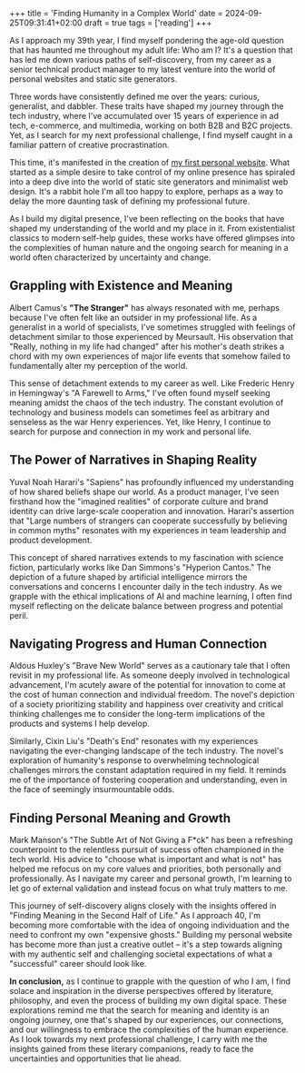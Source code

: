 +++
title = 'Finding Humanity in a Complex World'
date = 2024-09-25T09:31:41+02:00
draft = true
tags = ['reading']
+++

As I approach my 39th year, I find myself pondering the age-old question that has haunted me throughout my adult life: Who am I? It's a question that has led me down various paths of self-discovery, from my career as a senior technical product manager to my latest venture into the world of personal websites and static site generators.

Three words have consistently defined me over the years: curious, generalist, and dabbler. These traits have shaped my journey through the tech industry, where I've accumulated over 15 years of experience in ad tech, e-commerce, and multimedia, working on both B2B and B2C projects. Yet, as I search for my next professional challenge, I find myself caught in a familiar pattern of creative procrastination.

This time, it's manifested in the creation of [my first personal website](https://ostaps.net). What started as a simple desire to take control of my online presence has spiraled into a deep dive into the world of static site generators and minimalist web design. It's a rabbit hole I'm all too happy to explore, perhaps as a way to delay the more daunting task of defining my professional future.

As I build my digital presence, I've been reflecting on the books that have shaped my understanding of the world and my place in it. From existentialist classics to modern self-help guides, these works have offered glimpses into the complexities of human nature and the ongoing search for meaning in a world often characterized by uncertainty and change.

## Grappling with Existence and Meaning

Albert Camus's **"The Stranger"** has always resonated with me, perhaps because I've often felt like an outsider in my professional life. As a generalist in a world of specialists, I've sometimes struggled with feelings of detachment similar to those experienced by Meursault. His observation that "Really, nothing in my life had changed" after his mother's death strikes a chord with my own experiences of major life events that somehow failed to fundamentally alter my perception of the world.

This sense of detachment extends to my career as well. Like Frederic Henry in Hemingway's "A Farewell to Arms," I've often found myself seeking meaning amidst the chaos of the tech industry. The constant evolution of technology and business models can sometimes feel as arbitrary and senseless as the war Henry experiences. Yet, like Henry, I continue to search for purpose and connection in my work and personal life.

## The Power of Narratives in Shaping Reality

Yuval Noah Harari's "Sapiens" has profoundly influenced my understanding of how shared beliefs shape our world. As a product manager, I've seen firsthand how the "imagined realities" of corporate culture and brand identity can drive large-scale cooperation and innovation. Harari's assertion that "Large numbers of strangers can cooperate successfully by believing in common myths" resonates with my experiences in team leadership and product development.

This concept of shared narratives extends to my fascination with science fiction, particularly works like Dan Simmons's "Hyperion Cantos." The depiction of a future shaped by artificial intelligence mirrors the conversations and concerns I encounter daily in the tech industry. As we grapple with the ethical implications of AI and machine learning, I often find myself reflecting on the delicate balance between progress and potential peril.

## Navigating Progress and Human Connection

Aldous Huxley's "Brave New World" serves as a cautionary tale that I often revisit in my professional life. As someone deeply involved in technological advancement, I'm acutely aware of the potential for innovation to come at the cost of human connection and individual freedom. The novel's depiction of a society prioritizing stability and happiness over creativity and critical thinking challenges me to consider the long-term implications of the products and systems I help develop.

Similarly, Cixin Liu's "Death's End" resonates with my experiences navigating the ever-changing landscape of the tech industry. The novel's exploration of humanity's response to overwhelming technological challenges mirrors the constant adaptation required in my field. It reminds me of the importance of fostering cooperation and understanding, even in the face of seemingly insurmountable odds.

## Finding Personal Meaning and Growth

Mark Manson's "The Subtle Art of Not Giving a F*ck" has been a refreshing counterpoint to the relentless pursuit of success often championed in the tech world. His advice to "choose what is important and what is not" has helped me refocus on my core values and priorities, both personally and professionally. As I navigate my career and personal growth, I'm learning to let go of external validation and instead focus on what truly matters to me.

This journey of self-discovery aligns closely with the insights offered in "Finding Meaning in the Second Half of Life." As I approach 40, I'm becoming more comfortable with the idea of ongoing individuation and the need to confront my own "expensive ghosts." Building my personal website has become more than just a creative outlet – it's a step towards aligning with my authentic self and challenging societal expectations of what a "successful" career should look like.

**In conclusion,** as I continue to grapple with the question of who I am, I find solace and inspiration in the diverse perspectives offered by literature, philosophy, and even the process of building my own digital space. These explorations remind me that the search for meaning and identity is an ongoing journey, one that's shaped by our experiences, our connections, and our willingness to embrace the complexities of the human experience. As I look towards my next professional challenge, I carry with me the insights gained from these literary companions, ready to face the uncertainties and opportunities that lie ahead.
